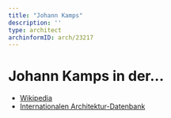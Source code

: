 ```yaml
---
title: "Johann Kamps"
description: ''
type: architect
archinformID: arch/23217
---
```


# Johann Kamps in der...
* [Wikipedia](https://de.wikipedia.org/wiki/Johann_Kamps)
* [Internationalen Architektur-Datenbank](https://deu.archinform.net/arch/23217.htm)
